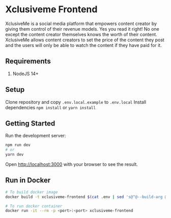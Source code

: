 # Xclusiveme Frontend

XclusiveMe is a social media platform that empowers content creator by giving them control of their revenue models. Yes you read it right! No one except the content creator themselves knows the worth of their content. XclusiveMe allows content creators to set the price of the content they post and the users will only be able to watch the content if they have paid for it.


## Requirements

1. NodeJS 14+

## Setup

Clone repository and copy `.env.local.example` to `.env.local`
Install dependencies `npm install` or `yarn install`

## Getting Started

Run the development server:

```bash
npm run dev
# or
yarn dev
```

Open [http://localhost:3000](http://localhost:3000) with your browser to see the result.

## Run in Docker

```bash
# To build docker image
docker build -t xclusiveme-frontend $(cat .env | sed 's@^@--build-arg @g' | paste -s -d " ") .

# To run docker container
docker run -it --rm -p <port>:<port> xclusiveme-frontend
```
